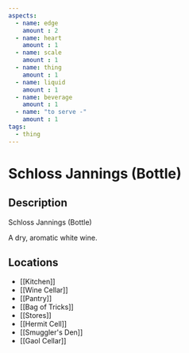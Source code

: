 ```yaml
---
aspects: 
  - name: edge
    amount : 2
  - name: heart
    amount : 1
  - name: scale
    amount : 1
  - name: thing
    amount : 1
  - name: liquid
    amount : 1
  - name: beverage
    amount : 1
  - name: "to serve -"
    amount : 1
tags:
  - thing
---
```


# Schloss Jannings (Bottle)

## Description
Schloss Jannings (Bottle)

A dry, aromatic white wine.
## Locations
- [[Kitchen]]
- [[Wine Cellar]]
- [[Pantry]]
- [[Bag of Tricks]]
- [[Stores]]
- [[Hermit Cell]]
- [[Smuggler's Den]]
- [[Gaol Cellar]]